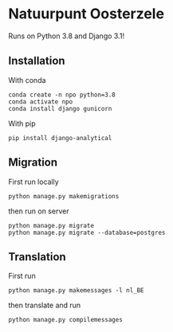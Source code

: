 # Natuurpunt Oosterzele

Runs on Python 3.8 and Django 3.1!


## Installation

With conda

```
conda create -n npo python=3.8
conda activate npo
conda install django gunicorn
```

With pip

```
pip install django-analytical
```


## Migration

First run locally

```
python manage.py makemigrations
```

then run on server

```
python manage.py migrate
python manage.py migrate --database=postgres
```


## Translation

First run

```
python manage.py makemessages -l nl_BE
```

then translate and run

```
python manage.py compilemessages
```
